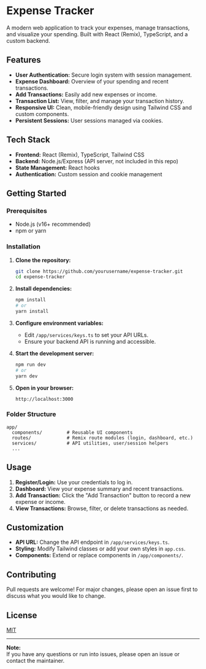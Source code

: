 # Expense Tracker

A modern web application to track your expenses, manage transactions, and visualize your spending. Built with React (Remix), TypeScript, and a custom backend.

## Features

- **User Authentication:** Secure login system with session management.
- **Expense Dashboard:** Overview of your spending and recent transactions.
- **Add Transactions:** Easily add new expenses or income.
- **Transaction List:** View, filter, and manage your transaction history.
- **Responsive UI:** Clean, mobile-friendly design using Tailwind CSS and custom components.
- **Persistent Sessions:** User sessions managed via cookies.

## Tech Stack

- **Frontend:** React (Remix), TypeScript, Tailwind CSS
- **Backend:** Node.js/Express (API server, not included in this repo)
- **State Management:** React hooks
- **Authentication:** Custom session and cookie management

## Getting Started

### Prerequisites

- Node.js (v16+ recommended)
- npm or yarn

### Installation

1. **Clone the repository:**
   ```bash
   git clone https://github.com/yourusername/expense-tracker.git
   cd expense-tracker
   ```

2. **Install dependencies:**
   ```bash
   npm install
   # or
   yarn install
   ```

3. **Configure environment variables:**
   - Edit `/app/services/keys.ts` to set your API URLs.
   - Ensure your backend API is running and accessible.

4. **Start the development server:**
   ```bash
   npm run dev
   # or
   yarn dev
   ```

5. **Open in your browser:**
   ```
   http://localhost:3000
   ```

### Folder Structure

```
app/
  components/         # Reusable UI components
  routes/             # Remix route modules (login, dashboard, etc.)
  services/           # API utilities, user/session helpers
  ...
```

## Usage

1. **Register/Login:** Use your credentials to log in.
2. **Dashboard:** View your expense summary and recent transactions.
3. **Add Transaction:** Click the "Add Transaction" button to record a new expense or income.
4. **View Transactions:** Browse, filter, or delete transactions as needed.

## Customization

- **API URL:** Change the API endpoint in `/app/services/keys.ts`.
- **Styling:** Modify Tailwind classes or add your own styles in `app.css`.
- **Components:** Extend or replace components in `/app/components/`.

## Contributing

Pull requests are welcome! For major changes, please open an issue first to discuss what you would like to change.

## License

[MIT](LICENSE)

---

**Note:**  
If you have any questions or run into issues, please open an issue or contact the maintainer.
